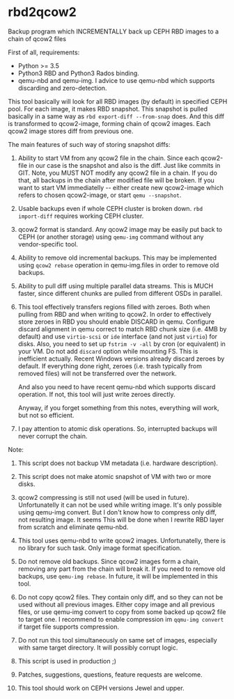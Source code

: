 # rbd2qcow2
Backup program which INCREMENTALLY back up CEPH RBD images to a chain of qcow2 files

First of all, requirements:
* Python >= 3.5
* Python3 RBD and Python3 Rados binding.
* qemu-nbd and qemu-img. I advice to use qemu-nbd which supports discarding and zero-detection.

This tool basically will look for all RBD images (by default) in specified CEPH pool.
For each image, it makes RBD snapshot. This snapshot is pulled basically in a same way as
`rbd export-diff --from-snap` does. And this diff is transformed to qcow2-image, forming chain of
qcow2 images. Each qcow2 image stores diff from previous one.

The main features of such way of storing snapshot diffs:

1. Ability to start VM from any qcow2 file in the chain. Since each qcow2-file in our case is
   the snapshot and also is the diff. Just like commits in GIT. Note, you MUST NOT modify
   any qcow2 file in a chain. If you do that, all backups in the chain after modified file will be
   broken. If you want to start VM immediatelly -- either create new qcow2-image which refers to chosen
   qcow2-image, or start `qemu --snapshot`.

2. Usable backups even if whole CEPH cluster is broken down. `rbd import-diff` requires
   working CEPH cluster.

3. qcow2 format is standard. Any qcow2 image may be easily put back to CEPH (or another storage) using
   `qemu-img` command without any vendor-specific tool.

4. Ability to remove old incremental backups. This may be implemented using
   `qcow2 rebase` operation in qemu-img.files in order to remove old backups.

5. Ability to pull diff using multiple parallel data streams. This is MUCH
   faster, since different chunks are pulled from different OSDs in parallel.

6. This tool effectively transfers regions filled with zeroes. Both
   when pulling from RBD and when writing to qcow2. In order to effectively
   store zeroes in RBD you should enable DISCARD in qemu. Configure discard
   alignment in qemu correct to match RBD chunk size (i.e. 4MB by default)
   and use `virtio-scsi` or `ide` interface (and not just `virtio`) for disks.
   Also, you need to set up `fstrim -v -all` by cron (or equivalent) in your VM.
   Do not add `discard` option while mounting FS. This is inefficient actually.
   Recent Windows versions already discard zeroes by default. If everything
   done right, zeroes (i.e. trash typically from removed files) will not be
   transferred over the network.

   And also you need to have recent qemu-nbd which supports discard operation.
   If not, this tool will just write zeroes directly.

   Anyway, if you forget something from this notes, everything will work, but not
   so efficient.

7. I pay attention to atomic disk operations. So, interrupted backups will never
   corrupt the chain.

Note:

1. This script does not backup VM metadata (i.e. hardware description).
2. This script does not make atomic snapshot of VM with two or more disks.
3. qcow2 compressing is still not used (will be used in future). Unfortunatelly
   it can not be used while writing image. It's only possible using
   qemu-img convert. But I don't know how to compress only diff, not resulting
   image. It seems This will be done when I rewrite RBD layer from scratch and
   eliminate qemu-nbd.
4. This tool uses qemu-nbd to write qcow2 images. Unfortunatelly, there is no
   library for such task. Only image format specification.
5. Do not remove old backups. Since qcow2 images form a chain, removing any part
   from the chain will break it. If you need to remove old backups, use
   `qemu-img rebase`. In future, it will be implemented in this tool.
6. Do not copy qcow2 files. They contain only diff, and so they can not be used
   without all previous images. Either copy image and all previous files, or
   use qemu-img convert to copy from some backed up qcow2 file to target one.
   I recommend to enable compression im `qqmu-img convert` if target file
   supports compression.
7. Do not run this tool simultaneously on same set of images, especially with
   same target directory. It will possibly corrupt logic.

8. This script is used in production ;)
9. Patches, suggestions, questions, feature requests are welcome.
10. This tool should work on CEPH versions Jewel and upper.

